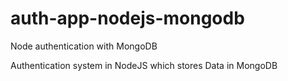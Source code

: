# auth-app-nodejs-mongodb
Node authentication with MongoDB 

Authentication system in NodeJS which stores Data in MongoDB
